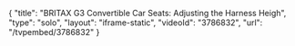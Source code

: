 {
    "title": "BRITAX G3 Convertible Car Seats: Adjusting the Harness Heigh",
    "type": "solo",
    "layout": "iframe-static",
    "videoId": "3786832",
    "url": "\/tvpembed\/3786832"
}